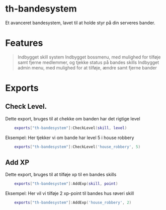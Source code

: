 # th-bandesystem

Et avanceret bandesystem, lavet til at holde styr på din serveres bander.

# Features

> Indbygget skill system
> Indbygget bossmenu, med mulighed for tilføje samt fjerne medlemmer, og tjekke status på bandes skills
> Indbygget admin menu, med mulighed for at tilføje, ændre samt fjerne bander


# Exports

## Check Level.
Dette export, bruges til at chekke om banden har det rigtige level

```lua
    exports["th-bandesystem"]:CheckLevel(skill, level)
```

Eksempel:
    Her tjekker vi om bande har level 5 i house robbery
```lua
    exports["th-bandesystem"]:CheckLevel('house_robbery', 5)
```


## Add XP

Dette export, bruges til at tilføje xp til en bandes skills

```lua
    exports["th-bandesystem"]:AddExp(skill, point)
```


Eksempel:
    Her vil vi tilføje 2 xp-point til bandes hus røveri skill
```lua
    exports["th-bandesystem"]:AddExp('house_robbery', 2)
```
